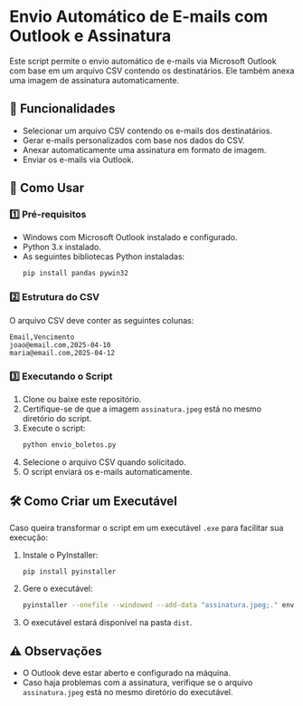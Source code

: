 # Envio Automático de E-mails com Outlook e Assinatura

Este script permite o envio automático de e-mails via Microsoft Outlook com base em um arquivo CSV contendo os destinatários. Ele também anexa uma imagem de assinatura automaticamente.

## 📌 Funcionalidades

- Selecionar um arquivo CSV contendo os e-mails dos destinatários.
- Gerar e-mails personalizados com base nos dados do CSV.
- Anexar automaticamente uma assinatura em formato de imagem.
- Enviar os e-mails via Outlook.

## 🚀 Como Usar

### 1️⃣ **Pré-requisitos**

- Windows com Microsoft Outlook instalado e configurado.
- Python 3.x instalado.
- As seguintes bibliotecas Python instaladas:
  ```sh
  pip install pandas pywin32
  ```

### 2️⃣ **Estrutura do CSV**

O arquivo CSV deve conter as seguintes colunas:

```csv
Email,Vencimento
joao@email.com,2025-04-10
maria@email.com,2025-04-12
```

### 3️⃣ **Executando o Script**

1. Clone ou baixe este repositório.
2. Certifique-se de que a imagem `assinatura.jpeg` está no mesmo diretório do script.
3. Execute o script:
   ```sh
   python envio_boletos.py
   ```
4. Selecione o arquivo CSV quando solicitado.
5. O script enviará os e-mails automaticamente.

## 🛠️ Como Criar um Executável

Caso queira transformar o script em um executável `.exe` para facilitar sua execução:

1. Instale o PyInstaller:
   ```sh
   pip install pyinstaller
   ```
2. Gere o executável:
   ```sh
   pyinstaller --onefile --windowed --add-data "assinatura.jpeg;." envio_boletos.py
   ```
3. O executável estará disponível na pasta `dist`.

## ⚠️ Observações

- O Outlook deve estar aberto e configurado na máquina.
- Caso haja problemas com a assinatura, verifique se o arquivo `assinatura.jpeg` está no mesmo diretório do executável.